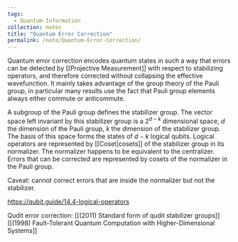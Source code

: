```yaml
---
tags:
  - Quantum-Information
collection: notes
title: "Quantum Error Correction"
permalink: /note/Quantum-Error-Correction/
---
```

Quantum error correction encodes quantum states in such a way that errors can be detected by [[Projective Measurement]] with respect to stabilizing operators, and therefore corrected without collapsing the effective wavefunction. It mainly takes advantage of the group theory of the Pauli group, in particular many results use the fact that Pauli group elements always either commute or anticommute.

A subgroup of the Pauli group defines the stabilizer group. The vector space left invariant by this stabilizer group is a $2^{d-k}$ dimensional space, $d$ the dimension of the Pauli group, $k$ the dimension of the stabilizer group. The basis of this space forms the states of $d-k$ logical qubits. Logical operators are represented by [[Coset|cosets]] of the stabilizer group in its normalizer. The normalizer happens to be equivalent to the centralizer. Errors that can be corrected are represented by cosets of the normalizer in the Pauli group. 

Caveat: cannot correct errors that are inside the normalizer but not the stabilizer.

https://qubit.guide/14.4-logical-operators



Qudit error correction:
[[(2011) Standard form of qudit stabilizer groups]]
[[(1998) Fault-Tolerant Quantum Computation with Higher-Dimensional Systems]]


